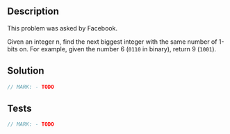 ## Description

This problem was asked by Facebook.

Given an integer n, find the next biggest integer with the same number of 1-bits on. For example, given the number 6 (`0110` in binary), return 9 (`1001`).

## Solution

```swift
// MARK: - TODO
```

## Tests

```swift
// MARK: - TODO
```